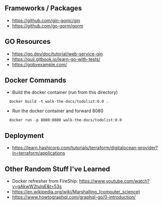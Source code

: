 ## Frameworks / Packages

* https://github.com/gin-gonic/gin
* https://github.com/go-gorm/gorm

## GO Resources

* https://go.dev/doc/tutorial/web-service-gin
* https://quii.gitbook.io/learn-go-with-tests/
* https://gobyexample.com/

## Docker Commands

* Build the docker container (run from this directory)
  

```
  docker build -t walk-the-docs/todolist:0.0 .
  ```

* Run the docker container and forward 8080 
  

```
  docker run -p 8080:8080 walk-the-docs/todolist:0.0
  ```

## Deployment

* https://learn.hashicorp.com/tutorials/terraform/digitalocean-provider?in=terraform/applications

## Other Random Stuff I've Learned

* Docker refresher from FireShip: https://www.youtube.com/watch?v=gAkwW2tuIqE&t=53s
* https://en.wikipedia.org/wiki/Marshalling_(computer_science)
* https://www.howtographql.com/graphql-go/0-introduction/
